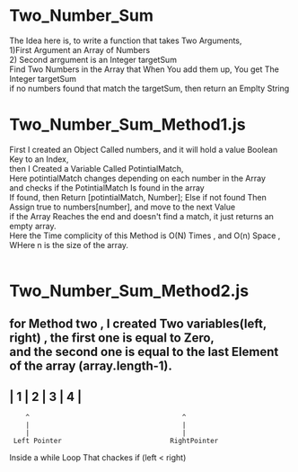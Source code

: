 # Two_Number_Sum
The Idea here is, to write a function that takes Two Arguments,<br />
 1)First Argument an Array of Numbers <br />
 2) Second arrgument is an Integer targetSum<br />
Find Two Numbers in the Array that When You add them up, You get The Integer targetSum <br />
if no numbers found that match the targetSum, then return an Emplty String

# Two_Number_Sum_Method1.js
  First I created an Object Called numbers, and it will hold a value Boolean Key to an Index,<br />
  then I Created a Variable Called PotintialMatch,<br />
  Here potintialMatch changes depending on each number in the Array<br />
  and checks if the PotintialMatch Is found in the array<br />
  If found, then Return [potintialMatch, Number];
  Else if not found Then Assign true to numbers[number], and move to the next Value<br />
  if the Array Reaches the end and doesn't find a match, it just returns an empty array.<br />
  Here the Time complicity of this Method is O(N) Times , and O(n) Space , WHere n is the size of the array.<br />
<br />

# Two_Number_Sum_Method2.js
 for Method two , I created Two variables(left, right) , the first one is equal to Zero, <br />
 and the second one is equal to the last Element of the array (array.length-1). <br />
  --------------------------------------------------
 |      1       |      2       |     3     |   4    |
  ---------------------------------------------------
        ^                                      ^
        |                                      |
        |                                      |
     Left Pointer                           RightPointer
 Inside a while Loop That chackes if (left < right)<br />
